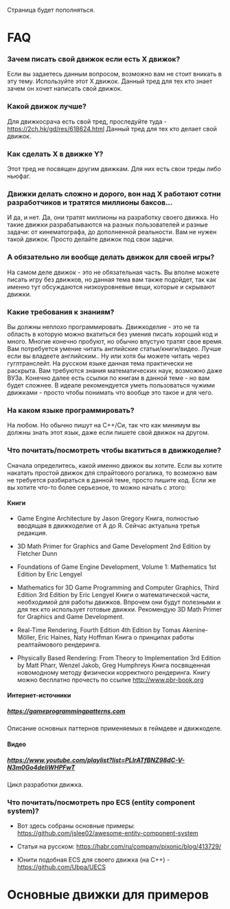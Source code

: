 Страница будет пополняться.

# FAQ

### Зачем писать свой движок если есть X движок?
Если вы задаетесь данным вопросом, возможно вам не стоит вникать в эту тему. Используйте этот X движок. Данный тред для тех кто знает зачем он хочет написать свой движок.

### Какой движок лучше?
Для движкосрача есть свой тред, проследуйте туда - https://2ch.hk/gd/res/618624.html
Данный тред для тех кто делает свой движок.

### Как сделать X в движке Y?
Этот тред не посвящен другим движкам. Для них есть свои треды либо ньюфаг.

### Движки делать сложно и дорого, вон над X работают сотни разработчиков  и тратятся миллионы баксов...
И да, и нет. Да, они тратят миллионы на разработку своего движка. Но такие движки разрабатываются на разных пользователей и разные задачи: от кинематографа, до дополненной реальности.
Вам не нужен такой движок. Просто делайте движок под свои задачи.

### А обязательно ли вообще делать движок для своей игры?
На самом деле движок - это не обязательная часть. Вы вполне можете писать игру без движков, но данная тема вам также подойдет, так как именно тут обсуждаются низкоуровневые вещи, которые и скрывают движки.

### Какие требования к знаниям?
Вы должны неплохо программировать. Движкоделие - это не та область в которую можно вкатиться без умения писать хороший код и много. Многие конечно пробуют, но обычно впустую тратят свое время.
Вам потребуется умение читать английские статьи/книги/видео. Лучше если вы владеете английским.. Ну или хотя бы можете читать через гуглтранслейт. На русском языке данная тема практически не раскрыта.
Вам требуются знания математических наук, возможно даже ВУЗа. Конечно далее есть ссылки по книгам в данной теме - но вам будет сложнее.
В идеале рекомендуется уметь пользоваться чужими движками - просто чтобы понимать что вообще это такое и для чего.

### На каком языке программировать?
На любом. Но обычно пишут на С++/Си, так что как минимум вы должны знать этот язык, даже если пишете свой движок на другом.

### Что почитать/посмотреть чтобы вкатиться в движкоделие?
Сначала определитесь, какой именно движок вы хотите. 
Если вы  хотите накатать простой движок для спрайтового рогалика, то возможно вам не требуется разбираться в данной теме, просто пишите код.
Если же вы хотите что-то более серьезное, то можно начать с этого:

#### Книги

- Game Engine Architecture by Jason Gregory 
Книга, полностью вводящая в движкоделие от А до Я.  Сейчас актуальна третья редакция.

- 3D Math Primer for Graphics and Game Development 2nd Edition by Fletcher Dunn 
- Foundations of Game Engine Development, Volume 1: Mathematics 1st Edition by Eric Lengyel
- Mathematics for 3D Game Programming and Computer Graphics, Third Edition 3rd Edition by Eric Lengyel 
Книги о математической части, необходимой для работы движков. Впрочем они будут полезными и для тех кто использует готовые движки.
Рекомендую 3D Math Primer for Graphics and Game Development.

- Real-Time Rendering, Fourth Edition 4th Edition by Tomas Akenine-Möller, Eric Haines, Naty Hoffman
Книга о принципах работы реалтаймового рендеринга.

- Physically Based Rendering: From Theory to Implementation 3rd Edition by Matt Pharr, Wenzel Jakob, Greg Humphreys
Книга посвященная новомодному методу физически корректного рендеринга. Книгу можно бесплатно прочесть по ссылке http://www.pbr-book.org

#### Интернет-источники

##### https://gameprogrammingpatterns.com
Описание основных паттернов применяемых в геймдеве и движкоделе.

#### Видео

##### https://www.youtube.com/playlist?list=PLlrATfBNZ98dC-V-N3m0Go4deliWHPFwT
Цикл разработки движка.

### Что почитать/посмотреть про ECS (entity component system)?

- Вот здесь собраны основные примеры: https://github.com/jslee02/awesome-entity-component-system

- Статья на русском: https://habr.com/ru/company/pixonic/blog/413729/

- Юнити подобная ECS для своего движка (на С++) - https://github.com/Ubpa/UECS



# Основные движки для примеров

